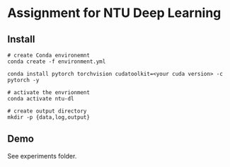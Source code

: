 # Assignment for NTU Deep Learning

## Install
```shell script
# create Conda environemnt
conda create -f environment.yml

conda install pytorch torchvision cudatoolkit=<your cuda version> -c pytorch -y

# activate the envrionment
conda activate ntu-dl

# create output directory
mkdir -p {data,log,output}
```
## Demo
See experiments folder.
